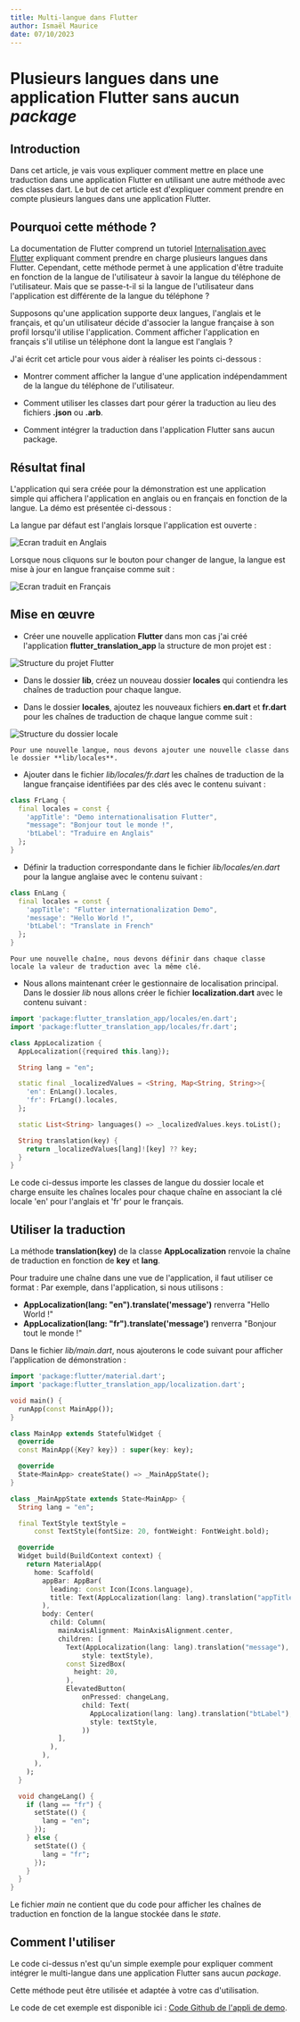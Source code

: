 ```yaml
---
title: Multi-langue dans Flutter
author: Ismaël Maurice
date: 07/10/2023
---
```

# Plusieurs langues dans une application Flutter sans aucun *package*

## Introduction

Dans cet article, je vais vous expliquer comment mettre en place une traduction dans une application Flutter en utilisant une autre méthode avec des classes dart.
Le but de cet article est d'expliquer comment prendre en compte plusieurs langues dans une application Flutter.

## Pourquoi cette méthode ?

La documentation de Flutter comprend un tutoriel <a href="https://docs.flutter.dev/ui/accessibility-and-localization/internationalization" target="_blank">Internalisation avec Flutter</a> expliquant comment prendre en charge plusieurs langues dans Flutter. Cependant, cette méthode permet à une application d'être traduite en fonction de la langue de l'utilisateur à savoir la langue du téléphone de l'utilisateur. Mais que se passe-t-il si la langue de l'utilisateur dans l'application est différente de la langue du téléphone ?

Supposons qu'une application supporte deux langues, l'anglais et le français, et qu'un utilisateur décide d'associer la langue française à son profil lorsqu'il utilise l'application. Comment afficher l'application en français s'il utilise un téléphone dont la langue est l'anglais ?

J'ai écrit cet article pour vous aider à réaliser les points ci-dessous :

- Montrer comment afficher la langue d'une application indépendamment de la langue du téléphone de l'utilisateur.

- Comment utiliser les classes dart pour gérer la traduction au lieu des fichiers **.json** ou **.arb**.

- Comment intégrer la traduction dans l'application Flutter sans aucun package.

## Résultat final

L'application qui sera créée pour la démonstration est une application simple qui affichera l'application en anglais ou en français en fonction de la langue. La démo est présentée ci-dessous :

La langue par défaut est l'anglais lorsque l'application est ouverte :

![Ecran traduit en Anglais](./img/english_result.png)

Lorsque nous cliquons sur le bouton pour changer de langue, la langue est mise à jour en langue française comme suit :

![Ecran traduit en Français](./img/french_result.png)

## Mise en œuvre

- Créer une nouvelle application **Flutter** dans mon cas j'ai créé l'application **flutter_translation_app** la structure de mon projet est :

![Structure du projet Flutter](./img/project_structure.png)

- Dans le dossier **lib**, créez un nouveau dossier **locales** qui contiendra les chaînes de traduction pour chaque langue.

- Dans le dossier **locales**, ajoutez les nouveaux fichiers **en.dart** et **fr.dart** pour les chaînes de traduction de chaque langue comme suit :

![Structure du dossier locale](./img/local_folder_contain.png)

`
Pour une nouvelle langue, nous devons ajouter une nouvelle classe dans le dossier **lib/locales**.
`

- Ajouter dans le fichier *lib/locales/fr.dart* les chaînes de traduction de la langue française identifiées par des clés avec le contenu suivant :

```dart
class FrLang {
  final locales = const {
    'appTitle': "Demo internationalisation Flutter",
    "message": "Bonjour tout le monde !",
    'btLabel': "Traduire en Anglais"
  };
}
```

- Définir la traduction correspondante dans le fichier *lib/locales/en.dart* pour la langue anglaise avec le contenu suivant :

```dart
class EnLang {
  final locales = const {
    'appTitle': "Flutter internationalization Demo",
    'message': "Hello World !",
    'btLabel': "Translate in French"
  };
}
```
`Pour une nouvelle chaîne, nous devons définir dans chaque classe locale la valeur de traduction avec la même clé.`

- Nous allons maintenant créer le gestionnaire de localisation principal. Dans le dossier *lib* nous allons créer le fichier **localization.dart** avec le contenu suivant :

```dart
import 'package:flutter_translation_app/locales/en.dart';
import 'package:flutter_translation_app/locales/fr.dart';

class AppLocalization {
  AppLocalization({required this.lang});

  String lang = "en";

  static final _localizedValues = <String, Map<String, String>>{
    'en': EnLang().locales,
    'fr': FrLang().locales,
  };

  static List<String> languages() => _localizedValues.keys.toList();

  String translation(key) {
    return _localizedValues[lang]![key] ?? key;
  }
}

```
Le code ci-dessus importe les classes de langue du dossier locale et charge ensuite les chaînes locales pour chaque chaîne en associant la clé locale 'en' pour l'anglais et 'fr' pour le français.

## Utiliser la traduction

La méthode **translation(key)** de la classe **AppLocalization** renvoie la chaîne de traduction en fonction de **key** et **lang**.

Pour traduire une chaîne dans une vue de l'application, il faut utiliser ce format :
Par exemple, dans l'application, si nous utilisons :

- **AppLocalization(lang: "en").translate('message')** renverra "Hello World !"
- **AppLocalization(lang: "fr").translate('message')** renverra "Bonjour tout le monde !"

Dans le fichier *lib/main.dart*, nous ajouterons le code suivant pour afficher l'application de démonstration :

```dart
import 'package:flutter/material.dart';
import 'package:flutter_translation_app/localization.dart';

void main() {
  runApp(const MainApp());
}

class MainApp extends StatefulWidget {
  @override
  const MainApp({Key? key}) : super(key: key);

  @override
  State<MainApp> createState() => _MainAppState();
}

class _MainAppState extends State<MainApp> {
  String lang = "en";

  final TextStyle textStyle =
      const TextStyle(fontSize: 20, fontWeight: FontWeight.bold);

  @override
  Widget build(BuildContext context) {
    return MaterialApp(
      home: Scaffold(
        appBar: AppBar(
          leading: const Icon(Icons.language),
          title: Text(AppLocalization(lang: lang).translation("appTitle")),
        ),
        body: Center(
          child: Column(
            mainAxisAlignment: MainAxisAlignment.center,
            children: [
              Text(AppLocalization(lang: lang).translation("message"),
                  style: textStyle),
              const SizedBox(
                height: 20,
              ),
              ElevatedButton(
                  onPressed: changeLang,
                  child: Text(
                    AppLocalization(lang: lang).translation("btLabel"),
                    style: textStyle,
                  ))
            ],
          ),
        ),
      ),
    );
  }

  void changeLang() {
    if (lang == "fr") {
      setState(() {
        lang = "en";
      });
    } else {
      setState(() {
        lang = "fr";
      });
    }
  }
}
```

Le fichier *main* ne contient que du code pour afficher les chaînes de traduction en fonction de la langue stockée dans le *state*.

## Comment l'utiliser

Le code ci-dessus n'est qu'un simple exemple pour expliquer comment intégrer le multi-langue  dans une application Flutter sans aucun *package*.

Cette méthode peut être utilisée et adaptée à votre cas d'utilisation.

Le code de cet exemple est disponible ici : <a href="https://github.com/tisma95/articles/tree/master/flutter/simple_localization_flutter_app/flutter_translation_app" target="_blank">Code Github de l'appli de demo</a>.